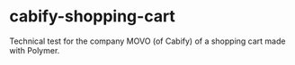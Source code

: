 # cabify-shopping-cart
Technical test for the company MOVO (of Cabify) of a shopping cart made with Polymer.
